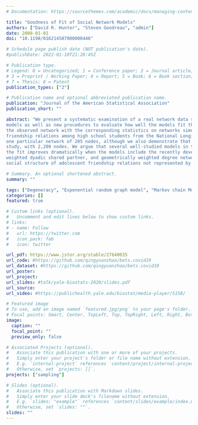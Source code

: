 ```yaml
---
# Documentation: https://sourcethemes.com/academic/docs/managing-content/

title: "Goodness of Fit of Social Network Models"
authors: ["David R. Hunter", "Steven Goodreau", "admin"]
date: 2008-01-01
doi: "10.1198/016214507000000446"

# Schedule page publish date (NOT publication's date).
#publishDate: 2022-01-10T21:28:45Z

# Publication type.
# Legend: 0 = Uncategorized; 1 = Conference paper; 2 = Journal article;
# 3 = Preprint / Working Paper; 4 = Report; 5 = Book; 6 = Book section;
# 7 = Thesis; 8 = Patent
publication_types: ["2"]

# Publication name and optional abbreviated publication name.
publication: "Journal of the American Statistical Association"
publication_short: ""

abstract: "We present a systematic examination of a real network data set using maximum likelihood estimation for exponential random graph
models as well as new procedures to evaluate how well the models fit the observed networks. These procedures compare structural statistics of
the observed network with the corresponding statistics on networks simulated from the fitted model. We apply this approach to the study of
friendship relations among high school students from the National Longitudinal Study of Adolescent Health (AddHealth). We focus primarily on
one particular network of 205 nodes, although we also demonstrate that this method may be applied to the largest network in the AddHealth
study, with 2,209 nodes. We argue that several well-studied models in the networks literature do not fit these data well and demonstrate that
the fit improves dramatically when the models include the recently developed geometrically weighted edgewise shared partner, geometrically
weighted dyadic shared partner, and geometrically weighted degree network statistics. We conclude that these models capture aspects of the
social structure of adolescent friendship relations not represented by previous models."

# Summary. An optional shortened abstract.
summary: ""

tags: ["Degeneracy", "Exponential random graph model", "Markov chain Monte Carlo", "Maximum likelihood estimation", "p-star model"]
categories: []
featured: true

# Custom links (optional).
#   Uncomment and edit lines below to show custom links.
# links:
# - name: Follow
#   url: https://twitter.com
#   icon_pack: fab
#   icon: twitter

url_pdf: https://www.jstor.org/stable/27640035
url_code: #https://github.com/qingyuanzhao/bets.covid19
url_dataset: #https://github.com/qingyuanzhao/bets.covid19
url_poster:
url_project:
url_slides: #talk/yale-biostats-2020/slides.pdf
url_source:
url_video: #https://publichealth.yale.edu/biostat/media-player/5158/

# Featured image
# To use, add an image named `featured.jpg/png` to your page's folder.
# Focal points: Smart, Center, TopLeft, Top, TopRight, Left, Right, BottomLeft, Bottom, BottomRight.
image:
  caption: ""
  focal_point: ""
  preview_only: false

# Associated Projects (optional).
#   Associate this publication with one or more of your projects.
#   Simply enter your project's folder or file name without extension.
#   E.g. `internal-project` references `content/project/internal-project/index.md`.
#   Otherwise, set `projects: []`.
projects: ["sampling"]

# Slides (optional).
#   Associate this publication with Markdown slides.
#   Simply enter your slide deck's filename without extension.
#   E.g. `slides: "example"` references `content/slides/example/index.md`.
#   Otherwise, set `slides: ""`.
slides: ""
---
```

